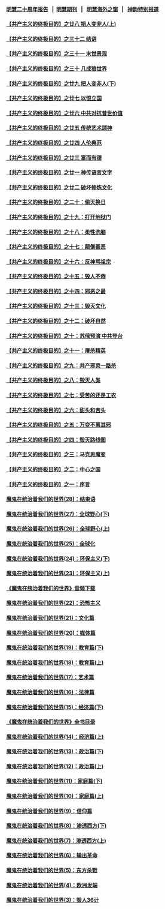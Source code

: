 #### [明慧二十周年报告](https://github.com/gfw-breaker/mh-reports/blob/master/README.md?t=07190435) &nbsp;&nbsp;|&nbsp;&nbsp;[明慧期刊](https://github.com/gfw-breaker/mh-qikan) &nbsp;&nbsp;|&nbsp;&nbsp; [明慧海外之窗](https://github.com/gfw-breaker/mh-news/blob/master/README.md?t=07190435) &nbsp;&nbsp;|&nbsp;&nbsp; [神韵特别报道](https://github.com/gfw-breaker/mh-news/blob/master/shenyun.md?t=07190435) 

#### [【共产主义的终极目的】之廿八 把人变非人(上)](../pages/nsc422/n11340492.md?t=07190435) 

#### [【共产主义的终极目的】之三十二 结语](../pages/nsc422/n11360535.md?t=07190435) 

#### [【共产主义的终极目的】之三十一 末世景观](../pages/nsc422/n11351129.md?t=07190435) 

#### [【共产主义的终极目的】之三十 几成狼世界](../pages/nsc422/n11348280.md?t=07190435) 

#### [【共产主义的终极目的】之廿九 把人变非人(下)](../pages/nsc422/n11344140.md?t=07190435) 

#### [【共产主义的终极目的】之廿七 以恨立国](../pages/nsc422/n11336944.md?t=07190435) 

#### [【共产主义的终极目的】之廿六 中共对抗普世价值](../pages/nsc422/n11324785.md?t=07190435) 

#### [【共产主义的终极目的】之廿五 传统艺术颂神](../pages/nsc422/n11296396.md?t=07190435) 

#### [【共产主义的终极目的】之廿四 人伦典范](../pages/nsc422/n11296397.md?t=07190435) 

#### [【共产主义的终极目的】之廿三 富而有德](../pages/nsc422/n11283598.md?t=07190435) 

#### [【共产主义的终极目的】之廿一 神传语言文字](../pages/nsc422/n11263265.md?t=07190435) 

#### [【共产主义的终极目的】之廿二 破坏修炼文化](../pages/nsc422/n11245728.md?t=07190435) 

#### [【共产主义的终极目的】之二十：偷天换日](../pages/nsc422/n11238846.md?t=07190435) 

#### [【共产主义的终极目的】之十九：打开地狱门](../pages/nsc422/n11206376.md?t=07190435) 

#### [【共产主义的终极目的】之十八：柔性洗脑](../pages/nsc422/n11199994.md?t=07190435) 

#### [【共产主义的终极目的】之十七：颠倒善恶](../pages/nsc422/n11179782.md?t=07190435) 

#### [【共产主义的终极目的】之十六：反神骂祖宗](../pages/nsc422/n11166798.md?t=07190435) 

#### [【共产主义的终极目的】之十五：毁人不倦](../pages/nsc422/n11166792.md?t=07190435) 

#### [【共产主义的终极目的】之十四：邪恶之最](../pages/nsc422/n11150249.md?t=07190435) 

#### [【共产主义的终极目的】之十三：毁灭文化](../pages/nsc422/n11135227.md?t=07190435) 

#### [【共产主义的终极目的】之十二：破坏自然](../pages/nsc422/n11135214.md?t=07190435) 

#### [【共产主义的终极目的】之十：苏俄预演 中共登台](../pages/nsc422/n11118424.md?t=07190435) 

#### [【共产主义的终极目的】之十一：屠杀精英](../pages/nsc422/n11118442.md?t=07190435) 

#### [【共产主义的终极目的】之九：共产邪灵一路杀](../pages/nsc422/n11114139.md?t=07190435) 

#### [【共产主义的终极目的】之八：毁灭人类](../pages/nsc422/n11108503.md?t=07190435) 

#### [【共产主义的终极目的】之七：受苦的还是工农](../pages/nsc422/n11101809.md?t=07190435) 

#### [【共产主义的终极目的】之六：甜头和苦头](../pages/nsc422/n11096971.md?t=07190435) 

#### [【共产主义的终极目的】之五：万变不离其邪](../pages/nsc422/n11091285.md?t=07190435) 

#### [【共产主义的终极目的】之四：毁灭路线图](../pages/nsc422/n11086284.md?t=07190435) 

#### [【共产主义的终极目的】之三：马克思魔变](../pages/nsc422/n11061941.md?t=07190435) 

#### [【共产主义的终极目的】之二：中心之国](../pages/nsc422/n11047728.md?t=07190435) 

#### [【共产主义的终极目的】之一：序言](../pages/nsc422/n11086077.md?t=07190435) 

#### [魔鬼在统治着我们的世界(28)：结束语](../pages/nsc422/n10936246.md?t=07190435) 

#### [魔鬼在统治着我们的世界(27)：全球野心(下)](../pages/nsc422/n10928319.md?t=07190435) 

#### [魔鬼在统治着我们的世界(26)：全球野心(上)](../pages/nsc422/n10900318.md?t=07190435) 

#### [魔鬼在统治着我们的世界(25)：全球化](../pages/nsc422/n10788205.md?t=07190435) 

#### [魔鬼在统治着我们的世界(24)：环保主义(下)](../pages/nsc422/n10695307.md?t=07190435) 

#### [魔鬼在统治着我们的世界(23)：环保主义(上)](../pages/nsc422/n10688613.md?t=07190435) 

#### [《魔鬼在统治着我们的世界》音频下载](../pages/nsc422/n10635553.md?t=07190435) 

#### [魔鬼在统治着我们的世界(22)：恐怖主义](../pages/nsc422/n10614727.md?t=07190435) 

#### [魔鬼在统治着我们的世界(21)：文化篇](../pages/nsc422/n10597706.md?t=07190435) 

#### [魔鬼在统治着我们的世界(20)：媒体篇](../pages/nsc422/n10586579.md?t=07190435) 

#### [魔鬼在统治着我们的世界(19)：教育篇(下)](../pages/nsc422/n10564808.md?t=07190435) 

#### [魔鬼在统治着我们的世界(18)：教育篇(上)](../pages/nsc422/n10526970.md?t=07190435) 

#### [魔鬼在统治着我们的世界(17)：艺术篇](../pages/nsc422/n10499093.md?t=07190435) 

#### [魔鬼在统治着我们的世界(16)：法律篇](../pages/nsc422/n10485969.md?t=07190435) 

#### [魔鬼在统治着我们的世界(15)：经济篇(下)](../pages/nsc422/n10469975.md?t=07190435) 

#### [《魔鬼在统治着我们的世界》全书目录](../pages/nsc422/n10464261.md?t=07190435) 

#### [魔鬼在统治着我们的世界(14)：经济篇(上)](../pages/nsc422/n10457370.md?t=07190435) 

#### [魔鬼在统治着我们的世界(13)：政治篇(下)](../pages/nsc422/n10448270.md?t=07190435) 

#### [魔鬼在统治着我们的世界(12)：政治篇(上)](../pages/nsc422/n10444576.md?t=07190435) 

#### [魔鬼在统治着我们的世界(11)：家庭篇(下)](../pages/nsc422/n10440961.md?t=07190435) 

#### [魔鬼在统治着我们的世界(10)：家庭篇(上)](../pages/nsc422/n10435448.md?t=07190435) 

#### [魔鬼在统治着我们的世界(9)：信仰篇](../pages/nsc422/n10432159.md?t=07190435) 

#### [魔鬼在统治着我们的世界(8)：渗透西方(下)](../pages/nsc422/n10429603.md?t=07190435) 

#### [魔鬼在统治着我们的世界(7)：渗透西方(上)](../pages/nsc422/n10426013.md?t=07190435) 

#### [魔鬼在统治着我们的世界(6)：输出革命](../pages/nsc422/n10421536.md?t=07190435) 

#### [魔鬼在统治着我们的世界(5)：东方杀戮](../pages/nsc422/n10417707.md?t=07190435) 

#### [魔鬼在统治着我们的世界(4)：欧洲发端](../pages/nsc422/n10414890.md?t=07190435) 

#### [魔鬼在统治着我们的世界(3)：毁人36计](../pages/nsc422/n10411583.md?t=07190435) 

